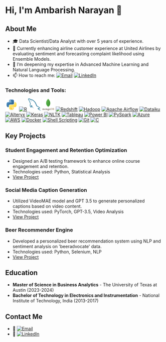 # Hi, I'm Ambarish Narayan 👋

## About Me
- 🎓 Data Scientist/Data Analyst with over 5 years of experience.
- 🔭 Currently enhancing airline customer experience at United Airlines by evaluating sentiment and forecasting complaint likelihood using Ensemble Models.
- 🌱 I’m deepening my expertise in Advanced Machine Learning and Natural Language Processing.
- 📫 How to reach me:
  [![Email](https://img.shields.io/badge/Email-narayan.ambarish%40gmail.com-brightgreen?style=flat&logo=gmail&logoColor=white)](mailto:narayan.ambarish@gmail.com)
  [![LinkedIn](https://img.shields.io/badge/LinkedIn-Ambarish%20Narayan-blue?style=flat&logo=linkedin&logoColor=white)](https://www.linkedin.com/in/anarayanut/)

<h3 align="left">Technologies and Tools:</h3>
<p align="left">
  <a href="https://www.python.org" target="_blank" rel="noreferrer"><img src="https://raw.githubusercontent.com/devicons/devicon/master/icons/python/python-original.svg" alt="Python" width="40" height="40"/></a>
  <a href="https://www.r-project.org" target="_blank" rel="noreferrer"><img src="https://www.r-project.org/logo/Rlogo.svg" alt="R" width="40" height="40"/></a>
  <a href="https://www.mysql.com" target="_blank" rel="noreferrer"><img src="https://raw.githubusercontent.com/devicons/devicon/master/icons/mysql/mysql-original.svg" alt="MySQL" width="40" height="40"/></a>
  <a href="https://www.mongodb.com" target="_blank" rel="noreferrer"><img src="https://raw.githubusercontent.com/devicons/devicon/master/icons/mongodb/mongodb-original-wordmark.svg" alt="MongoDB" width="40" height="40"/></a>
  <a href="https://aws.amazon.com/redshift" target="_blank" rel="noreferrer"><img src="https://en.m.wikipedia.org/wiki/File:Amazon-Redshift-Logo.svg" alt="Redshift" width="40" height="40"/></a>
  <a href="https://hadoop.apache.org" target="_blank" rel="noreferrer"><img src="https://hadoop.apache.org/hadoop-logo.jpg" alt="Hadoop" width="40" height="40"/></a>
  <a href="https://airflow.apache.org" target="_blank" rel="noreferrer"><img src="https://airflow.apache.org/docs/apache-airflow/stable/_images/pin_large.png" alt="Apache Airflow" width="40" height="40"/></a>
  <a href="https://www.dataiku.com" target="_blank" rel="noreferrer"><img src="https://cdn.worldvectorlogo.com/logos/dataiku.svg" alt="Dataiku" width="40" height="40"/></a>
  <a href="https://www.alteryx.com" target="_blank" rel="noreferrer"><img src="https://cdn.worldvectorlogo.com/logos/alteryx.svg" alt="Alteryx" width="40" height="40"/></a>
  <a href="https://keras.io" target="_blank" rel="noreferrer"><img src="https://keras.io/img/logo.png" alt="Keras" width="40" height="40"/></a>
  <a href="https://www.nltk.org" target="_blank" rel="noreferrer"><img src="https://www.nltk.org/images/nltk-logo.svg" alt="NLTK" width="40" height="40"/></a>
  <a href="https://www.tableau.com" target="_blank" rel="noreferrer"><img src="https://cdn.worldvectorlogo.com/logos/tableau-software.svg" alt="Tableau" width="40" height="40"/></a>
  <a href="https://powerbi.microsoft.com" target="_blank" rel="noreferrer"><img src="https://cdn.worldvectorlogo.com/logos/power-bi.svg" alt="Power BI" width="40" height="40"/></a>
  <a href="https://spark.apache.org" target="_blank" rel="noreferrer"><img src="https://www.vectorlogo.zone/logos/apache_spark/apache_spark-icon.svg" alt="PySpark" width="40" height="40"/></a>
  <a href="https://azure.microsoft.com" target="_blank" rel="noreferrer"><img src="https://www.vectorlogo.zone/logos/microsoft_azure/microsoft_azure-icon.svg" alt="Azure" width="40" height="40"/></a>
  <a href="https://aws.amazon.com" target="_blank" rel="noreferrer"><img src="https://www.vectorlogo.zone/logos/amazon_aws/amazon_aws-icon.svg" alt="AWS" width="40" height="40"/></a>
  <a href="https://www.docker.com" target="_blank" rel="noreferrer"><img src="https://www.vectorlogo.zone/logos/docker/docker-icon.svg" alt="Docker" width="40" height="40"/></a>
  <a href="https://www.gnu.org/software/bash" target="_blank" rel="noreferrer"><img src="https://www.vectorlogo.zone/logos/gnu_bash/gnu_bash-icon.svg" alt="Shell Scripting" width="40" height="40"/></a>
  <a href="https://git-scm.com" target="_blank" rel="noreferrer"><img src="https://www.vectorlogo.zone/logos/git-scm/git-scm-icon.svg" alt="Git" width="40" height="40"/></a>
  <a href="https://www.iso.org/standard/74528.html" target="_blank" rel="noreferrer"><img src="https://www.vectorlogo.zone/logos/iso_c/iso_c-icon.svg" alt="C" width="40" height="40"/></a>
</p>



## Key Projects

### Student Engagement and Retention Optimization
- Designed an A/B testing framework to enhance online course engagement and retention.
- Technologies used: Python, Statistical Analysis
- [View Project](#) <!-- Link to the GitHub repo -->

### Social Media Caption Generation
- Utilized VideoMAE model and GPT 3.5 to generate personalized captions based on video content.
- Technologies used: PyTorch, GPT-3.5, Video Analysis
- [View Project](#) <!-- Link to the GitHub repo -->

### Beer Recommender Engine
- Developed a personalized beer recommendation system using NLP and sentiment analysis on 'beeradvocate' data.
- Technologies used: Python, Selenium, NLP
- [View Project](#) <!-- Link to the GitHub repo -->

## Education
- **Master of Science in Business Analytics** - The University of Texas at Austin (2023-2024)
- **Bachelor of Technology in Electronics and Instrumentation** - National Institute of Technology, India (2013-2017)

## Contact Me
- 📧 [![Email](https://img.shields.io/badge/Email-narayan.ambarish%40gmail.com-brightgreen?style=flat&logo=gmail&logoColor=white)](mailto:narayan.ambarish@gmail.com)
- 🔗 [![LinkedIn](https://img.shields.io/badge/LinkedIn-Ambarish%20Narayan-blue?style=flat&logo=linkedin&logoColor=white)](https://www.linkedin.com/in/anarayanut/)
